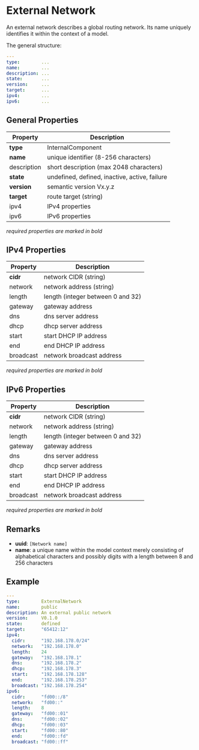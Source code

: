 External Network
=================

An external network describes a global routing network.
Its name uniquely identifies it within the context of a model.

The general structure:

```yaml
---
type:        ...
name:        ...
description: ...
state:       ...
version:     ...
target:      ...
ipv4:        ...
ipv6:        ...
```

General Properties
------------------

| Property         | Description                                     |
|------------------|-------------------------------------------------|
| **type**         | InternalComponent                               |
| **name**         | unique identifier (8-256 characters)            |
| description      | short description (max 2048 characters)         |
| **state**        | undefined, defined, inactive, active, failure   |
| **version**      | semantic version Vx.y.z                         |
| **target**       | route target (string)                           |
| ipv4             | IPv4 properties                                 |
| ipv6             | IPv6 properties                                 |

_required properties are marked in bold_

IPv4 Properties
---------------

| Property         | Description                                     |
|------------------|-------------------------------------------------|
| **cidr**         | network CIDR (string)                           |
| network          | network address (string)                        |
| length           | length (integer between 0 and 32)               |
| gateway          | gateway address                                 |
| dns              | dns server address                              |
| dhcp             | dhcp server address                             |
| start            | start DHCP IP address                           |
| end              | end DHCP IP address                             |
| broadcast        | network broadcast address                       |

_required properties are marked in bold_

IPv6 Properties
---------------

| Property         | Description                                     |
|------------------|-------------------------------------------------|
| **cidr**         | network CIDR (string)                           |
| network          | network address (string)                        |
| length           | length (integer between 0 and 32)               |
| gateway          | gateway address                                 |
| dns              | dns server address                              |
| dhcp             | dhcp server address                             |
| start            | start DHCP IP address                           |
| end              | end DHCP IP address                             |
| broadcast        | network broadcast address                       |

_required properties are marked in bold_

Remarks
-------

- **uuid**: `[Network name]`
- **name**: a unique name within the model context merely consisting of alphabetical characters and possibly digits with a length between 8 and 256 characters

Example
-------

```yaml
---
type:        ExternalNetwork
name:        public
description: An external public network
version:     V0.1.0
state:       defined
target:      "65412:12"
ipv4:
  cidr:      "192.168.178.0/24"
  network:   "192.168.178.0"
  length:    24
  gateway:   "192.168.178.1"
  dns:       "192.168.178.2"
  dhcp:      "192.168.178.3"
  start:     "192.168.178.128"
  end:       "192.168.178.253"
  broadcast: "192.168.178.254"
ipv6:
  cidr:      "fd00::/8"
  network:   "fd00::"
  length:    8
  gateway:   "fd00::01"
  dns:       "fd00::02"
  dhcp:      "fd00::03"
  start:     "fd00::80"
  end:       "fd00::fd"
  broadcast: "fd00::ff"
```
